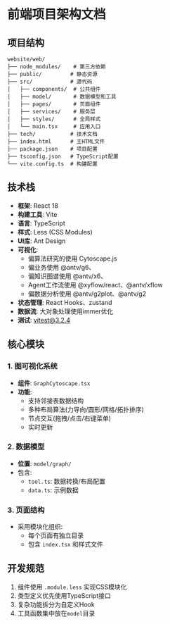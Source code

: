 # 前端项目架构文档

## 项目结构

```
website/web/
├── node_modules/    # 第三方依赖
├── public/         # 静态资源
├── src/            # 源代码
│   ├── components/  # 公共组件
│   ├── model/       # 数据模型和工具
│   ├── pages/       # 页面组件
│   ├── services/    # 服务层
│   ├── styles/      # 全局样式
│   └── main.tsx     # 应用入口
├── tech/           # 技术文档
├── index.html      # 主HTML文件
├── package.json    # 项目配置
├── tsconfig.json   # TypeScript配置
└── vite.config.ts  # 构建配置
```

## 技术栈

- **框架**: React 18
- **构建工具**: Vite
- **语言**: TypeScript
- **样式**: Less (CSS Modules)
- **UI库**: Ant Design
- **可视化**:
  - 偏算法研究的使用 Cytoscape.js
  - 偏业务使用 @antv/g6、
  - 偏知识图谱使用 @antv/x6、
  - Agent工作流使用 @xyflow/react、@antv/xflow
  - 偏数据分析使用 @antv/g2plot、@antv/g2
- **状态管理**: React Hooks、zustand
- **数据流**: 大对象处理使用immer优化
- **测试**: vitest@3.2.4

## 核心模块

### 1. 图可视化系统

- **组件**: `GraphCytoscape.tsx`
- **功能**:
  - 支持邻接表数据结构
  - 多种布局算法(力导向/圆形/网格/拓扑排序)
  - 节点交互(拖拽/点击/右键菜单)
  - 实时更新

### 2. 数据模型

- **位置**: `model/graph/`
- 包含:
  - `tool.ts`: 数据转换/布局配置
  - `data.ts`: 示例数据

### 3. 页面结构

- 采用模块化组织:
  - 每个页面有独立目录
  - 包含 `index.tsx` 和样式文件

## 开发规范

1. 组件使用 `.module.less` 实现CSS模块化
2. 类型定义优先使用TypeScript接口
3. 复杂功能拆分为自定义Hook
4. 工具函数集中放在`model`目录
